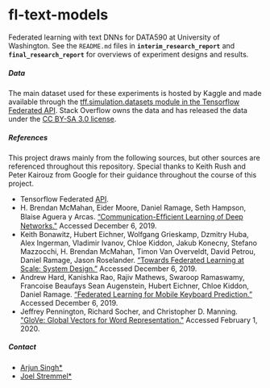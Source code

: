 # fl-text-models
Federated learning with text DNNs for DATA590 at University of Washington.  See the `README.md` files in **`interim_research_report`** and **`final_research_report`** for overviews of experiment designs and results.

##### Data
The main dataset used for these experiments is hosted by Kaggle and made available through the [tff.simulation.datasets module in the Tensorflow Federated API](https://www.tensorflow.org/federated/api_docs/python/tff/simulation/datasets/stackoverflow/load_data).  Stack Overflow owns the data and has released the data under the [CC BY-SA 3.0 license](https://creativecommons.org/licenses/by-sa/3.0/).

##### References
This project draws mainly from the following sources, but other sources are referenced throughout this repository. Special thanks to Keith Rush and Peter Kairouz from Google for their guidance throughout the course of this project.  

- Tensorflow Federated [API](https://github.com/tensorflow/federated).
-	H. Brendan McMahan, Eider Moore, Daniel Ramage, Seth Hampson, Blaise Aguera y Arcas. [“Communication-Efﬁcient Learning of Deep Networks."](https://arxiv.org/pdf/1602.05629.pdf) Accessed December 6, 2019.
- Keith Bonawitz, Hubert Eichner, Wolfgang Grieskamp, Dzmitry Huba, Alex Ingerman, Vladimir Ivanov, Chloe Kiddon, Jakub Konecny, Stefano Mazzocchi, H. Brendan McMahan, Timon Van Overveldt, David Petrou, Daniel Ramage, Jason Roselander. [“Towards Federated Learning at Scale: System Design.”](https://arxiv.org/pdf/1902.01046.pdf) Accessed December 6, 2019.
- Andrew Hard, Kanishka Rao, Rajiv Mathews, Swaroop Ramaswamy, Francoise Beaufays Sean Augenstein, Hubert Eichner, Chloe Kiddon, Daniel Ramage. [“Federated Learning for Mobile Keyboard Prediction.”](https://arxiv.org/pdf/1811.03604.pdf) Accessed December 6, 2019.
- Jeffrey Pennington, Richard Socher, and Christopher D. Manning. ["GloVe: Global Vectors for Word Representation."](https://nlp.stanford.edu/pubs/glove.pdf) Accessed February 1, 2020.

##### Contact
- [Arjun Singh\*](https://github.com/sinarj)
- [Joel Stremmel\*](https://github.com/jstremme)
